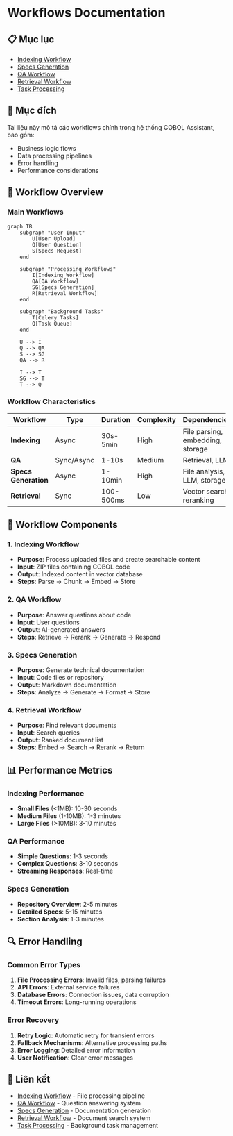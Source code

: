 # Workflows Documentation

## 📋 Mục lục

- [Indexing Workflow](./indexing.md)
- [Specs Generation](./specs-generation.md)
- [QA Workflow](./qa.md)
- [Retrieval Workflow](./retrieval.md)
- [Task Processing](./tasks.md)

## 🎯 Mục đích

Tài liệu này mô tả các workflows chính trong hệ thống COBOL Assistant, bao gồm:
- Business logic flows
- Data processing pipelines
- Error handling
- Performance considerations

## 🔄 Workflow Overview

### Main Workflows

```mermaid
graph TB
    subgraph "User Input"
        U[User Upload]
        Q[User Question]
        S[Specs Request]
    end
    
    subgraph "Processing Workflows"
        I[Indexing Workflow]
        QA[QA Workflow]
        SG[Specs Generation]
        R[Retrieval Workflow]
    end
    
    subgraph "Background Tasks"
        T[Celery Tasks]
        Q[Task Queue]
    end
    
    U --> I
    Q --> QA
    S --> SG
    QA --> R
    
    I --> T
    SG --> T
    T --> Q
```

### Workflow Characteristics

| Workflow | Type | Duration | Complexity | Dependencies |
|----------|------|----------|------------|--------------|
| **Indexing** | Async | 30s-5min | High | File parsing, embedding, storage |
| **QA** | Sync/Async | 1-10s | Medium | Retrieval, LLM |
| **Specs Generation** | Async | 1-10min | High | File analysis, LLM, storage |
| **Retrieval** | Sync | 100-500ms | Low | Vector search, reranking |

## 🔧 Workflow Components

### 1. Indexing Workflow
- **Purpose**: Process uploaded files and create searchable content
- **Input**: ZIP files containing COBOL code
- **Output**: Indexed content in vector database
- **Steps**: Parse → Chunk → Embed → Store

### 2. QA Workflow
- **Purpose**: Answer questions about code
- **Input**: User questions
- **Output**: AI-generated answers
- **Steps**: Retrieve → Rerank → Generate → Respond

### 3. Specs Generation
- **Purpose**: Generate technical documentation
- **Input**: Code files or repository
- **Output**: Markdown documentation
- **Steps**: Analyze → Generate → Format → Store

### 4. Retrieval Workflow
- **Purpose**: Find relevant documents
- **Input**: Search queries
- **Output**: Ranked document list
- **Steps**: Embed → Search → Rerank → Return

## 📊 Performance Metrics

### Indexing Performance
- **Small Files** (<1MB): 10-30 seconds
- **Medium Files** (1-10MB): 1-3 minutes
- **Large Files** (>10MB): 3-10 minutes

### QA Performance
- **Simple Questions**: 1-3 seconds
- **Complex Questions**: 3-10 seconds
- **Streaming Responses**: Real-time

### Specs Generation
- **Repository Overview**: 2-5 minutes
- **Detailed Specs**: 5-15 minutes
- **Section Analysis**: 1-3 minutes

## 🔍 Error Handling

### Common Error Types
1. **File Processing Errors**: Invalid files, parsing failures
2. **API Errors**: External service failures
3. **Database Errors**: Connection issues, data corruption
4. **Timeout Errors**: Long-running operations

### Error Recovery
1. **Retry Logic**: Automatic retry for transient errors
2. **Fallback Mechanisms**: Alternative processing paths
3. **Error Logging**: Detailed error information
4. **User Notification**: Clear error messages

## 🔗 Liên kết

- [Indexing Workflow](./indexing.md) - File processing pipeline
- [QA Workflow](./qa.md) - Question answering system
- [Specs Generation](./specs-generation.md) - Documentation generation
- [Retrieval Workflow](./retrieval.md) - Document search system
- [Task Processing](./tasks.md) - Background task management
